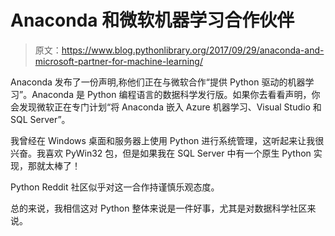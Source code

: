 # Anaconda 和微软机器学习合作伙伴

> 原文：<https://www.blog.pythonlibrary.org/2017/09/29/anaconda-and-microsoft-partner-for-machine-learning/>

Anaconda 发布了一份声明,称他们正在与微软合作“提供 Python 驱动的机器学习”。Anaconda 是 Python 编程语言的数据科学发行版。如果你去看看声明，你会发现微软正在专门计划“将 Anaconda 嵌入 Azure 机器学习、Visual Studio 和 SQL Server”。

我曾经在 Windows 桌面和服务器上使用 Python 进行系统管理，这听起来让我很兴奋。我喜欢 PyWin32 包，但是如果我在 SQL Server 中有一个原生 Python 实现，那就太棒了！

Python Reddit 社区似乎对这一合作持谨慎乐观态度。

总的来说，我相信这对 Python 整体来说是一件好事，尤其是对数据科学社区来说。